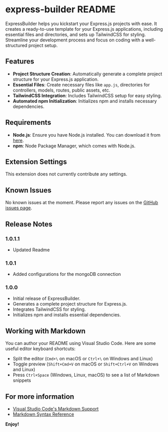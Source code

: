 # express-builder README

ExpressBuilder helps you kickstart your Express.js projects with ease. It creates a ready-to-use template for your Express.js applications, including essential files and directories, and sets up TailwindCSS for styling. Streamline your development process and focus on coding with a well-structured project setup.

## Features

- **Project Structure Creation**: Automatically generate a complete project structure for your Express.js application.
- **Essential Files**: Create necessary files like `app.js`, directories for controllers, models, routes, public assets, etc.
- **TailwindCSS Integration**: Includes TailwindCSS setup for easy styling.
- **Automated npm Initialization**: Initializes npm and installs necessary dependencies.

## Requirements

- **Node.js**: Ensure you have Node.js installed. You can download it from [here](https://nodejs.org/).
- **npm**: Node Package Manager, which comes with Node.js.

## Extension Settings

This extension does not currently contribute any settings.

## Known Issues

No known issues at the moment. Please report any issues on the [GitHub issues page](https://github.com/yourusername/express-builder/issues).

## Release Notes

### 1.0.1.1

- Updated Readme

### 1.0.1

- Added configurations for the mongoDB connection

### 1.0.0

- Initial release of ExpressBuilder.
- Generates a complete project structure for Express.js.
- Integrates TailwindCSS for styling.
- Initializes npm and installs essential dependencies.

## Working with Markdown

You can author your README using Visual Studio Code. Here are some useful editor keyboard shortcuts:

- Split the editor (`Cmd+\` on macOS or `Ctrl+\` on Windows and Linux)
- Toggle preview (`Shift+Cmd+V` on macOS or `Shift+Ctrl+V` on Windows and Linux)
- Press `Ctrl+Space` (Windows, Linux, macOS) to see a list of Markdown snippets

## For more information

- [Visual Studio Code's Markdown Support](http://code.visualstudio.com/docs/languages/markdown)
- [Markdown Syntax Reference](https://help.github.com/articles/markdown-basics/)

**Enjoy!**
